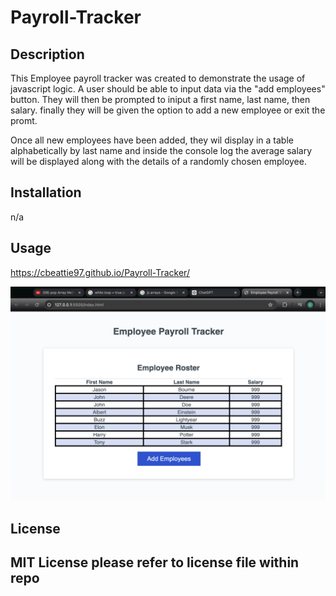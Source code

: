 # Payroll-Tracker

## Description

This Employee payroll tracker was created to demonstrate the usage of javascript logic. A user should be able to input data via the "add employees" button. They will then be prompted to iniput a first name, last name, then salary. finally they will be given the option to add a new employee or exit the promt. 

Once all new employees have been added, they wil display in a table alphabetically by last name and inside the console log the average salary will be displayed along with the details of a randomly chosen employee. 

## Installation

n/a

## Usage

https://cbeattie97.github.io/Payroll-Tracker/

![screenshot of page](assets/images/Screenshot.png)

## License

MIT License
please refer to license file within repo
---
